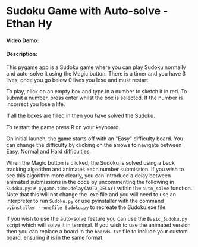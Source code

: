 # Sudoku Game with Auto-solve - Ethan Hy
#### Video Demo:  <URL HERE>
#### Description:
This pygame app is a Sudoku game where you can play Sudoku normally and auto-solve it using the Magic button.
There is a timer and you have 3 lives, once you go below 0 lives you lose and must restart.

To play, click on an empty box and type in a number to sketch it in red. To submit a number, press enter whilst the box is selected.
If the number is incorrect you lose a life. 

If all the boxes are filled in then you have solved the Sudoku.

To restart the game press R on your keyboard.

On initial launch, the game starts off with an "Easy" difficulty board. You can change the difficulty by clicking on the arrows to navigate between Easy, Normal and Hard difficulties.

When the Magic button is clicked, the Sudoku is solved using a back tracking algorithm and animates each number submission.
If you wish to see this algorithm more clearly, you can introduce a delay between animated submissions in the code by uncommenting the following in `Sudoku.py`: `# pygame.time.delay(AUTO_DELAY)` within the `auto_solve` function.
Note that this will not change the .exe file and you will need to use an interpreter to run `Sudoku.py` or use pyinstaller with the command `pyinstaller --onefile Sudoku.py` to recreate the Sudoku.exe file.

If you wish to use the auto-solve feature you can use the `Basic_Sudoku.py` script which will solve it in terminal.
If you wish to use the animated version then you can replace a board in the `boards.txt` file to include your custom board, ensuring it is in the same format.